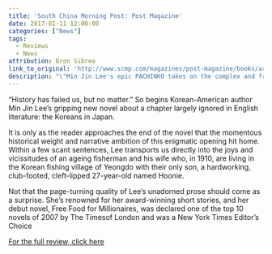 ```yaml
---
title: 'South China Morning Post: Post Magazine'
date: 2017-01-11 12:00:00
categories: ["News"]
tags:
  - Reviews
  - News
attribution: Bron Sibree
link_to_original: 'http://www.scmp.com/magazines/post-magazine/books/article/2060927/min-jin-lees-epic-pachinko-takes-complex-and-fraught'
description: "\"Min Jin Lee's epic PACHINKO takes on the complex and fraught history of Korea and Japan\""
---
```



“History has failed us, but no matter.” So begins Korean-American author Min Jin Lee’s gripping new novel about a chapter largely ignored in English literature: the Koreans in Japan.

It is only as the reader approaches the end of the novel that the momentous historical weight and narrative ambition of this enigmatic opening hit home. Within a few scant sentences, Lee transports us directly into the joys and vicissi­tudes of an ageing fisherman and his wife who, in 1910, are living in the Korean fishing village of Yeongdo with their only son, a hardworking, club-footed, cleft-lipped 27-year-old named Hoonie.

Not that the page-turning quality of Lee’s unadorned prose should come as a surprise. She’s renowned for her award-winning short stories, and her debut novel, Free Food for Millionaires, was declared one of the top 10 novels of 2007 by The Timesof London and was a New York Times Editor’s Choice

[For the full review, click here](http://www.scmp.com/magazines/post-magazine/books/article/2060927/min-jin-lees-epic-pachinko-takes-complex-and-fraught)
